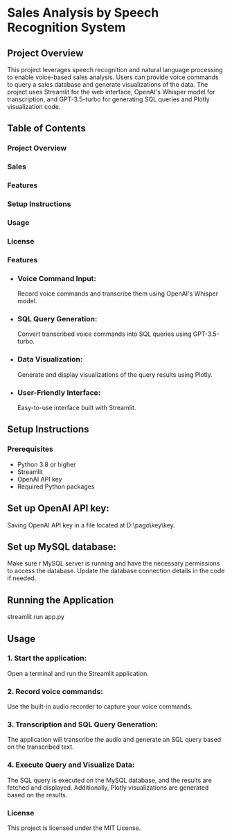 # Sales Analysis by Speech Recognition System

## Project Overview
 This project leverages speech recognition and natural language processing to enable voice-based sales analysis. Users can provide voice commands to query a sales database and generate visualizations of the data. The project uses Streamlit for the web interface, OpenAI's Whisper model for transcription, and GPT-3.5-turbo for generating SQL queries and Plotly visualization code.
## Table of Contents
### Project Overview
### Sales
### Features
### Setup Instructions
### Usage
### License
###  Features
* ### Voice Command Input:
  Record voice commands and transcribe them using OpenAI's Whisper model.
* ### SQL Query Generation:
  Convert transcribed voice commands into SQL queries using GPT-3.5-turbo.
* ### Data Visualization:
  Generate and display visualizations of the query results using Plotly.
* ### User-Friendly Interface:
  Easy-to-use interface built with Streamlit.
## Setup Instructions
### Prerequisites
* Python 3.8 or higher
* Streamlit
* OpenAI API key
* Required Python packages
## Set up OpenAI API key:
Saving  OpenAI API key in a file located at D:\\pago\\key\\key.
## Set up MySQL database:
Make sure r MySQL server is running and  have the necessary permissions to access the database. Update the database connection details in the code if needed.
## Running the Application
streamlit run app.py
## Usage
### 1. Start the application:
Open a terminal and run the Streamlit application.
### 2. Record voice commands:
Use the built-in audio recorder to capture your voice commands.
### 3. Transcription and SQL Query Generation:
The application will transcribe the audio and generate an SQL query based on the transcribed text.
### 4. Execute Query and Visualize Data:
The SQL query is executed on the MySQL database, and the results are fetched and displayed. Additionally, Plotly visualizations are generated based on the results.
### License
This project is licensed under the MIT License.



